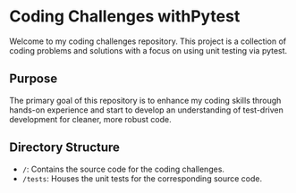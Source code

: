 # Coding Challenges withPytest

Welcome to my coding challenges repository. This project is a collection of coding problems and solutions with a focus on using unit testing via pytest.

## Purpose
The primary goal of this repository is to enhance my coding skills through hands-on experience and start to develop an understanding of test-driven development for cleaner, more robust code. 

## Directory Structure
- `/`: Contains the source code for the coding challenges.
- `/tests`: Houses the unit tests for the corresponding source code.
